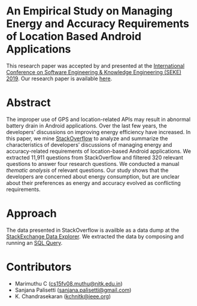 # An Empirical Study on Managing Energy and Accuracy Requirements of Location Based Android Applications
This research paper was accepted by and presented at the [International Conference on Software Engineering & Knowledge Engineering (SEKE) 2019](http://ksiresearch.org/seke/seke19.html). 
Our research paper is available [here](http://ksiresearch.org/seke/seke19paper/seke19paper_179.pdf).

# Abstract
The improper use of GPS and location-related APIs may result in abnormal battery drain in Android applications. Over the last few years, the developers’ discussions on improving energy efficiency have increased. In this paper, we mine [StackOverflow](https://stackoverflow.com) to analyze and summarize the characteristics of developers’ discussions of managing energy and accuracy-related requirements of location-based Android applications. We extracted 11,911 questions from StackOverflow and filtered 320 relevant questions to answer four research questions. We conducted a manual _thematic analysis_ of relevant questions. Our study shows that the developers are concerned about energy consumption, but are unclear about their preferences as energy and accuracy evolved as conflicting requirements.

# Approach
The data presented in StackOverflow is availble as a data dump at the [StackExchange Data Explorer](https://data.stackexchange.com). We extracted the data by composing and running an [SQL Query](/SQLQuery.rtf). 

# Contributors
- Marimuthu C (cs15fv08.muthu@nitk.edu.in)
- Sanjana Palisetti (sanjana.palisetti@gmail.com)
- K. Chandrasekaran (kchnitk@ieee.org)
